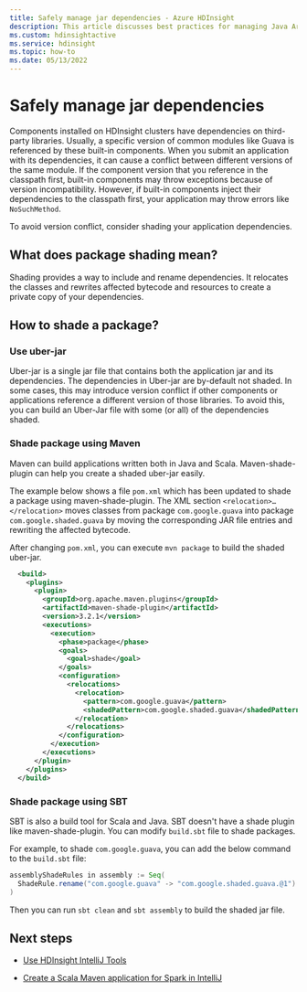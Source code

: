 ```yaml
---
title: Safely manage jar dependencies - Azure HDInsight  
description: This article discusses best practices for managing Java Archive (JAR) dependencies for HDInsight applications.
ms.custom: hdinsightactive
ms.service: hdinsight
ms.topic: how-to
ms.date: 05/13/2022
---
```


# Safely manage jar dependencies

Components installed on HDInsight clusters have dependencies on third-party libraries. Usually, a specific version of common modules like Guava is referenced by these built-in components. When you submit an application with its dependencies, it can cause a conflict between different versions of the same module. If the component version that you reference in the classpath first, built-in components may throw exceptions because of version incompatibility. However, if built-in components inject their dependencies to the classpath first, your application may throw errors like `NoSuchMethod`.

To avoid version conflict, consider shading your application dependencies.

## What does package shading mean?
Shading provides a way to include and rename dependencies. It relocates the classes and rewrites affected bytecode and resources to create a private copy of your dependencies.

## How to shade a package?

### Use uber-jar
Uber-jar is a single jar file that contains both the application jar and its dependencies. The dependencies in Uber-jar are by-default not shaded. In some cases, this may introduce version conflict if other components or applications reference a different version of those libraries. To avoid this, you can build an Uber-Jar file with some (or all) of the dependencies shaded.

### Shade package using Maven
Maven can build applications written both in Java and Scala. Maven-shade-plugin can help you create a shaded uber-jar easily.

The example below shows a file `pom.xml` which has been updated to shade a package using maven-shade-plugin.  The XML section `<relocation>…</relocation>` moves classes from package `com.google.guava` into package `com.google.shaded.guava` by moving the corresponding JAR file entries and rewriting the affected bytecode.

After changing `pom.xml`, you can execute `mvn package` to build the shaded uber-jar.

```xml
  <build>
    <plugins>
      <plugin>
        <groupId>org.apache.maven.plugins</groupId>
        <artifactId>maven-shade-plugin</artifactId>
        <version>3.2.1</version>
        <executions>
          <execution>
            <phase>package</phase>
            <goals>
              <goal>shade</goal>
            </goals>
            <configuration>
              <relocations>
                <relocation>
                  <pattern>com.google.guava</pattern>
                  <shadedPattern>com.google.shaded.guava</shadedPattern>
                </relocation>
              </relocations>
            </configuration>
          </execution>
        </executions>
      </plugin>
    </plugins>
  </build>
```

### Shade package using SBT
SBT is also a build tool for Scala and Java. SBT doesn't have a shade plugin like maven-shade-plugin. You can modify `build.sbt` file to shade packages. 

For example, to shade `com.google.guava`, you can add the below command to the `build.sbt` file:

```scala
assemblyShadeRules in assembly := Seq(
  ShadeRule.rename("com.google.guava" -> "com.google.shaded.guava.@1").inAll
)
```

Then you can run `sbt clean` and `sbt assembly` to build the shaded jar file. 

## Next steps

* [Use HDInsight IntelliJ Tools](../hadoop/apache-hadoop-visual-studio-tools-get-started.md)

* [Create a Scala Maven application for Spark in IntelliJ](./apache-spark-create-standalone-application.md)
